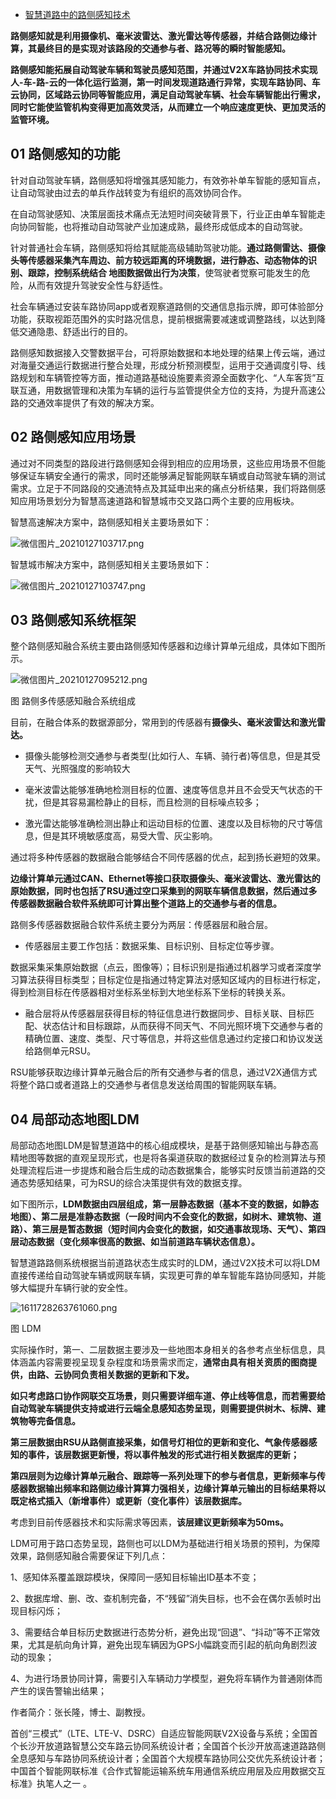- [智慧道路中的路侧感知技术](http://www.7its.com/html/2021/anli_0127/9756.html)

**路侧感知就是利用摄像机、毫米波雷达、激光雷达等传感器，并结合路侧边缘计算，其最终目的是实现对该路段的交通参与者、路况等的瞬时智能感知。**

**路侧感知能拓展自动驾驶车辆和驾驶员感知范围，并通过V2X车路协同技术实现人-车-路-云的一体化运行监测，第一时间发现道路通行异常，实现车路协同、车云协同，区域路云协同等智能应用，满足自动驾驶车辆、社会车辆智能出行需求，同时它能使监管机构变得更加高效灵活，从而建立一个响应速度更快、更加灵活的监管环境。**

## 01 路侧感知的功能

 针对自动驾驶车辆，路侧感知将增强其感知能力，有效弥补单车智能的感知盲点，让自动驾驶由过去的单兵作战转变为有组织的高效协同合作。

 在自动驾驶感知、决策层面技术痛点无法短时间突破背景下，行业正由单车智能走向协同智能，也将推动自动驾驶产业加速成熟，最终形成低成本的自动驾驶。

 针对普通社会车辆，路侧感知将给其赋能高级辅助驾驶功能。**通过路侧雷达、摄像头等传感器采集汽车周边、前方较远距离的环境数据，进行静态、动态物体的识别、跟踪，控制系统结合 地图数据做出行为决策**，使驾驶者觉察可能发生的危险，从而有效提升驾驶安全性与舒适性。

 社会车辆通过安装车路协同app或者观察道路侧的交通信息指示牌，即可体验部分功能，获取视距范围外的实时路况信息，提前根据需要减速或调整路线，以达到降低交通隐患、舒适出行的目的。

 路侧感知数据接入交警数据平台，可将原始数据和本地处理的结果上传云端，通过对海量交通运行数据进行整合处理，形成分析预测模型，运用于交通调度引导、线路规划和车辆管控等方面，推动道路基础设施要素资源全面数字化、“人车客货”互联互通，用数据管理和决策为车辆的运行与监管提供全方位的支持，为提升高速公路的交通效率提供了有效的解决方案。

## 02 路侧感知应用场景

 通过对不同类型的路段进行路侧感知会得到相应的应用场景，这些应用场景不但能够保证车辆安全通行的需求，同时还能够满足智能网联车辆或自动驾驶车辆的测试需求。立足于不同路段的交通流特点及其延申出来的痛点分析结果，我们将路侧感知应用场景划分为智慧高速道路和智慧城市交叉路口两个主要的应用板块。

 智慧高速解决方案中，路侧感知相关主要场景如下：

![微信图片_20210127103717.png](http://www.7its.com/uploadfile/php/upload/image/20210127/1611715054494047.png)

 智慧城市解决方案中，路侧感知相关主要场景如下：

![微信图片_20210127103747.png](http://www.7its.com/uploadfile/php/upload/image/20210127/1611715079641173.png)

## 03 路侧感知系统框架

 整个路侧感知融合系统主要由路侧感知传感器和边缘计算单元组成，具体如下图所示。

![微信图片_20210127095212.png](http://www.7its.com/uploadfile/php/upload/image/20210127/1611715109570816.png)

图 路侧多传感感知融合系统组成

 目前，在融合体系的数据源部分，常用到的传感器有**摄像头、毫米波雷达和激光雷达。**

- 摄像头能够检测交通参与者类型(比如行人、车辆、骑行者)等信息，但是其受天气、光照强度的影响较大

- 毫米波雷达能够准确地检测目标的位置、速度等信息并且不会受天气状态的干扰，但是其容易漏检静止的目标，而且检测的目标噪点较多；

- 激光雷达能够准确检测出静止和运动目标的位置、速度以及目标物的尺寸等信息，但是其环境敏感度高，易受大雪、灰尘影响。

通过将多种传感器的数据融合能够结合不同传感器的优点，起到扬长避短的效果。

**边缘计算单元通过CAN、Ethernet等接口获取摄像头、毫米波雷达、激光雷达的原始数据，同时也包括了RSU通过空口采集到的网联车辆信息数据，然后通过多传感器数据融合软件系统即可计算出整个道路上的交通参与者的信息。**

路侧多传感器数据融合软件系统主要分为两层：传感器层和融合层。

- 传感器层主要工作包括：数据采集、目标识别、目标定位等步骤。

数据采集采集原始数据（点云，图像等）；目标识别是指通过机器学习或者深度学习算法获得目标类型；目标定位是指通过特定算法对感知区域内的目标进行标定，得到检测目标在传感器相对坐标系坐标到大地坐标系下坐标的转换关系。

- 融合层将从传感器层获得目标的特征信息进行数据同步、目标关联、目标匹配、状态估计和目标跟踪，从而获得不同天气、不同光照环境下交通参与者的精确位置、速度、类型、尺寸等信息，并将这些信息通过约定接口和协议发送给路侧单元RSU。

RSU能够获取边缘计算单元融合后的所有交通参与者的信息，通过V2X通信方式将整个路口或者道路上的交通参与者信息发送给周围的智能网联车辆。

## 04 局部动态地图LDM

局部动态地图LDM是智慧道路中的核心组成模块，是基于路侧感知输出与静态高精地图等数据的直观呈现形式，也是将各渠道获取的数据经过复杂的检测算法与预处理流程后进一步提炼和融合后生成的动态数据集合，能够实时反馈当前道路的交通态势感知结果，可为RSU的综合决策提供有效的数据支撑。

如下图所示，**LDM数据由四层组成，第一层静态数据（基本不变的数据，如静态地图）、第二层是准静态数据（一段时间内不会变化的数据，如树木、建筑物、道路）、第三层是暂态数据（短时间内会变化的数据，如交通事故现场、天气）、第四层动态数据（变化频率很高的数据、如当前道路车辆状态信息）。**

智慧道路路侧系统根据当前道路状态生成实时的LDM，通过V2X技术可以将LDM直接传递给自动驾驶车辆或网联车辆，实现更可靠的单车智能车路协同感知，并能够大幅提升车辆行驶的安全性。

![1611728263761060.png](http://www.7its.com/uploadfile/php/upload/image/20210127/1611728263761060.png)

图 LDM

实际操作时，第一、二层数据主要涉及一些地图本身相关的各参考点坐标信息，具体涵盖内容需要视呈现复杂程度和场景需求而定，**通常由具有相关资质的图商提供，由路、云协同负责相关数据的更新和下发。**

**如只考虑路口协作网联交互场景，则只需要详细车道、停止线等信息，而若需要给自动驾驶车辆提供支持或进行云端全息感知态势呈现，则需要提供树木、标牌、建筑物等完备信息。**

**第三层数据由RSU从路侧直接采集，如信号灯相位的更新和变化、气象传感器感知的事件，该层数据更新慢，将以事件触发的形式进行相关数据库的更新；**

**第四层则为边缘计算单元融合、跟踪等一系列处理下的参与者信息，更新频率与传感器数据输出频率和路侧边缘计算算力强相关，边缘计算单元输出的目标结果将以既定格式插入（新增事件）或更新（变化事件）该层数据库。**

考虑到目前传感器技术和实际需求等因素，**该层建议更新频率为50ms。**

LDM可用于路口态势呈现，路侧也可以LDM为基础进行相关场景的预判，为保障效果，路侧感知融合需要保证下列几点：

 1、感知体系覆盖跟踪模块，保障同一感知目标输出ID基本不变；

 2、数据库增、删、改、查机制完备，不“残留”消失目标，也不会在偶尔丢帧时出现目标闪烁；

 3、需要结合单目标历史数据进行态势分析，避免出现“回退”、“抖动”等不正常效果，尤其是航向角计算，避免出现车辆因为GPS小幅跳变而引起的航向角剧烈波动的现象；

 4、为进行场景协同计算，需要引入车辆动力学模型，避免将车辆作为普通刚体而产生的误告警输出结果；



作者简介：张长隆，博士、副教授。

首创“三模式”（LTE、LTE-V、DSRC）自适应智能网联V2X设备与系统；全国首个长沙开放道路智慧公交车路云协同系统设计者；全国首个长沙开放高速道路路侧全息感知与车路协同系统设计者；全国首个大规模车路协同公交优先系统设计者；中国首个智能网联标准《合作式智能运输系统车用通信系统应用层及应用数据交互标准》执笔人之一 。
